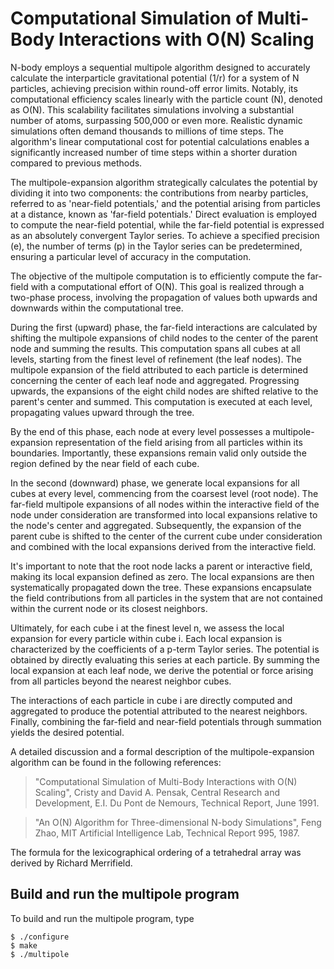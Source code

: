 # Computational Simulation of Multi-Body Interactions with O(N) Scaling

N-body employs a sequential multipole algorithm designed to accurately calculate the interparticle gravitational potential (1/r) for a system of N particles, achieving precision within round-off error limits. Notably, its computational efficiency scales linearly with the particle count (N), denoted as O(N). This scalability facilitates simulations involving a substantial number of atoms, surpassing 500,000 or even more. Realistic dynamic simulations often demand thousands to millions of time steps. The algorithm's linear computational cost for potential calculations enables a significantly increased number of time steps within a shorter duration compared to previous methods.

The multipole-expansion algorithm strategically calculates the potential by dividing it into two components: the contributions from nearby particles, referred to as 'near-field potentials,' and the potential arising from particles at a distance, known as 'far-field potentials.' Direct evaluation is employed to compute the near-field potential, while the far-field potential is expressed as an absolutely convergent Taylor series. To achieve a specified precision (e), the number of terms (p) in the Taylor series can be predetermined, ensuring a particular level of accuracy in the computation.

The objective of the multipole computation is to efficiently compute the far-field with a computational effort of O(N). This goal is realized through a two-phase process, involving the propagation of values both upwards and downwards within the computational tree.

During the first (upward) phase, the far-field interactions are calculated by shifting the multipole expansions of child nodes to the center of the parent node and summing the results. This computation spans all cubes at all levels, starting from the finest level of refinement (the leaf nodes). The multipole expansion of the field attributed to each particle is determined concerning the center of each leaf node and aggregated. Progressing upwards, the expansions of the eight child nodes are shifted relative to the parent's center and summed. This computation is executed at each level, propagating values upward through the tree.

By the end of this phase, each node at every level possesses a multipole-expansion representation of the field arising from all particles within its boundaries. Importantly, these expansions remain valid only outside the region defined by the near field of each cube.

In the second (downward) phase, we generate local expansions for all cubes at every level, commencing from the coarsest level (root node). The far-field multipole expansions of all nodes within the interactive field of the node under consideration are transformed into local expansions relative to the node's center and aggregated. Subsequently, the expansion of the parent cube is shifted to the center of the current cube under consideration and combined with the local expansions derived from the interactive field.

It's important to note that the root node lacks a parent or interactive field, making its local expansion defined as zero. The local expansions are then systematically propagated down the tree. These expansions encapsulate the field contributions from all particles in the system that are not contained within the current node or its closest neighbors.

Ultimately, for each cube i at the finest level n, we assess the local expansion for every particle within cube i. Each local expansion is characterized by the coefficients of a p-term Taylor series. The potential is obtained by directly evaluating this series at each particle. By summing the local expansion at each leaf node, we derive the potential or force arising from all particles beyond the nearest neighbor cubes.

The interactions of each particle in cube i are directly computed and aggregated to produce the potential attributed to the nearest neighbors. Finally, combining the far-field and near-field potentials through summation yields the desired potential.

A detailed discussion and a formal description of the multipole-expansion algorithm can be found in the following references:

> "Computational Simulation of Multi-Body Interactions with O(N) Scaling", Cristy and David A. Pensak, Central Research and Development, E.I. Du Pont de Nemours, Technical Report, June 1991.

> "An O(N) Algorithm for Three-dimensional N-body Simulations", Feng Zhao, MIT Artificial Intelligence Lab, Technical Report 995, 1987.

The formula for the lexicographical ordering of a tetrahedral array was
derived by Richard Merrifield.

## Build and run the multipole program

To build and run the multipole program, type

```
$ ./configure
$ make
$ ./multipole
```

